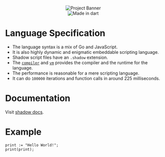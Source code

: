 <div align="center">
  <br />
  <img src="https://github.com/midnightravena/Shadow/blob/main/assets/shadowdart.jpeg" alt="Project Banner">
  <br />
  <img src="https://img.shields.io/badge/-Dart-black?style=for-the-badge&logoColor=white&logo=dart&color=0c0c0c" alt="Made in dart" />
</div>

# Language Specification
- The language syntax is a mix of Go and JavaScript.
- It is also highly dynamic and enigmatic embeddable scripting language.
- Shadow script files have an `.shadow` extension.
- The [`compiler`](./packages/compiler) and [`vm`](./packages/vm) provides the compiler and the runtime for the language.
- The performance is reasonable for a mere scripting language.
- It can do `100000` iterations and function calls in around 225 milliseconds.

# Documentation

Visit [shadow docs](https://shadow.vercel.app).

# Example

```shadow
print := "Hello World!";
print(print);
```
